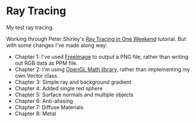 # Ray Tracing

My test ray tracing.

Working through Peter Shirley's [Ray Tracing in One Weekend](http://in1weekend.blogspot.co.uk/2016/03/ray-tracing-rest-of-your-life.html)
tutorial. But with some changes I've made along way:

 - Chapter 1: I've used [FreeImage](http://freeimage.sourceforge.net/) to output a PNG file, rather than writing out RGB data as PPM file.
 - Chapter 2: I'm using [OpenGL Math library](http://glm.g-truc.net/), rather than implementing my own Vector class.
 - Chapter 3: Simple ray and background gradient
 - Chapter 4: Added single red sphere
 - Chapter 5: Surface normals and multiple objects
 - Chapter 6: Anti-aliasing
 - Chapter 7: Diffuse Materials
 - Chapter 8: Metal

